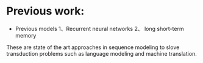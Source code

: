 # Previous work:
* Previous models
1、Recurrent neural networks 
2、 long short-term memory

These are state of the art approaches in sequence modeling to slove transduction problems such as language modeling and machine translation.
